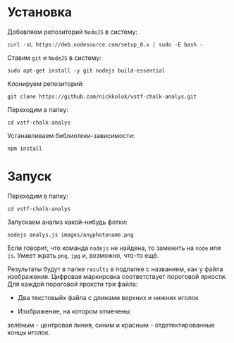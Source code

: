 # Установка

Добавляем репозиторий `NodeJS` в систему:
```
curl -sL https://deb.nodesource.com/setup_8.x | sudo -E bash -
```

Ставим `git` и `NodeJS` в систему:
```
sudo apt-get install -y git nodejs build-essential 
```

Клонируем репозиторий:
```
git clone https://github.com/nickkolok/vstf-chalk-analys.git
```

Переходим в папку:
```
cd vstf-chalk-analys
```

Устанавливаем библиотеки-зависимости:
```
npm install
```

# Запуск

Переходим в папку:
```
cd vstf-chalk-analys
```

Запускаем анализ какой-нибудь фотки:
```
nodejs analys.js images/anyphotoname.png
```

Если говорит, что команда `nodejs` не найдена, то заменить на `node` или `js`.
Умеет жрать `png`, `jpg` и, возможно, что-то ещё.

Результаты будут в папке `results` в подпапке с названием, как у файла изображения.
Цифровая маркировка соответствует пороговой яркости.
Для каждой пороговой яроксти три файла:

- Два текстовыйх файла с длинами верхних и нижних иголок

- Изображение, на котором отмечены:

зелёным - центровая линия,
синим и красным - отдетектированные концы иголок.

